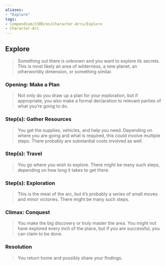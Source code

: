 ```yaml
---
aliases: 
- "Explore"
tags: 
- Compendium/CSRD/en/Character-Arcs/Explore
- Character-Arc
---
```

## Explore
>Something out there is unknown and you want to explore its secrets. This is most likely an area of wilderness, a new planet, an otherworldly dimension, or something similar.
### Opening: Make a Plan  
>Not only do you draw up a plan for your exploration, but if appropriate, you also make a formal declaration to relevant parties of what you’re going to do.
### Step(s): Gather Resources  
>You get the supplies, vehicles, and help you need. Depending on where you are going and what is required, this could involve multiple steps. There probably are substantial costs involved as well.
### Step(s): Travel  
>You go where you wish to explore. There might be many such steps, depending on how long it takes to get there.
### Step(s): Exploration  
>This is the meat of the arc, but it’s probably a series of small moves and minor victories. There might be many such steps.
### Climax: Conquest  
>You make the big discovery or truly master the area. You might not have explored every inch of the place, but if you are successful, you can claim to be done. 
### Resolution  
>You return home and possibly share your findings.